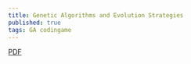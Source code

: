 ```yaml
---
title: Genetic Algorithms and Evolution Strategies 
published: true
tags: GA codingame
---
```

[PDF](http://web.cecs.pdx.edu/~mperkows/CLASS_479/LECTURES479/EVO01.PDF)

